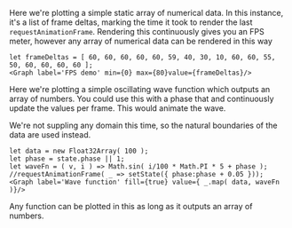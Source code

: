 Here we're plotting a simple static array of numerical data. In this instance,
it's a list of frame deltas, marking the time it took to render the last
`requestAnimationFrame`. Rendering this continuously gives you an FPS meter,
however any array of numerical data can be rendered in this way

```
let frameDeltas = [ 60, 60, 60, 60, 60, 59, 40, 30, 10, 60, 60, 55, 50, 60, 60, 60, 60 ];
<Graph label='FPS demo' min={0} max={80}value={frameDeltas}/>
```

Here we're plotting a simple oscillating wave function which outputs an
array of numbers. You could use this with a phase that and continuously update
the values per frame. This would animate the wave.

We're not suppling any domain this time, so the natural boundaries of the data
are used instead.

```
let data = new Float32Array( 100 );
let phase = state.phase || 1;
let waveFn = ( v, i ) => Math.sin( i/100 * Math.PI * 5 + phase );
//requestAnimationFrame( _ => setState({ phase:phase + 0.05 }));
<Graph label='Wave function' fill={true} value={ _.map( data, waveFn )}/>
```

Any function can be plotted in this as long as it outputs an array of numbers.
